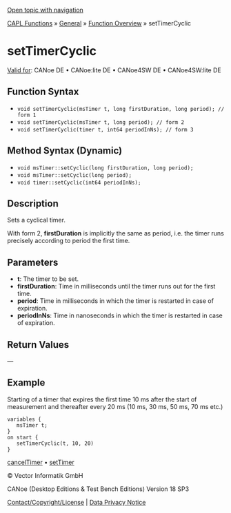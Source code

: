 [Open topic with navigation](../../../../../CANoeDEFamily.htm#Topics/CAPLFunctions/Other/Functions/CAPLfunctionSetTimerCyclic.md)

[CAPL Functions](../../CAPLfunctions.md) » [General](../CAPLGeneralStartPage.md) » [Function Overview](../CAPLfunctionsGeneralOverview.md) » setTimerCyclic

# setTimerCyclic

[Valid for](../../../Shared/FeatureAvailability.md): CANoe DE • CANoe:lite DE • CANoe4SW DE • CANoe4SW:lite DE

## Function Syntax

- `void setTimerCyclic(msTimer t, long firstDuration, long period); // form 1`
- `void setTimerCyclic(msTimer t, long period); // form 2`
- `void setTimerCyclic(timer t, int64 periodInNs); // form 3`

## Method Syntax (Dynamic)

- `void msTimer::setCyclic(long firstDuration, long period);`
- `void msTimer::setCyclic(long period);`
- `void timer::setCyclic(int64 periodInNs);`

## Description

Sets a cyclical timer.

With form 2, **firstDuration** is implicitly the same as period, i.e. the timer runs precisely according to period the first time.

## Parameters

- **t**: The timer to be set.
- **firstDuration**: Time in milliseconds until the timer runs out for the first time.
- **period**: Time in milliseconds in which the timer is restarted in case of expiration.
- **periodInNs**: Time in nanoseconds in which the timer is restarted in case of expiration.

## Return Values

—

## Example

Starting of a timer that expires the first time 10 ms after the start of measurement and thereafter every 20 ms (10 ms, 30 ms, 50 ms, 70 ms etc.)

```plaintext
variables {
   msTimer t;
}
on start {
   setTimerCyclic(t, 10, 20)
}
```

[cancelTimer](CAPLfunctionCancelTimer.md) • [setTimer](CAPLfunctionSetTimer.md)

© Vector Informatik GmbH

CANoe (Desktop Editions & Test Bench Editions) Version 18 SP3

[Contact/Copyright/License](../../../Shared/ContactCopyrightLicense.md) | [Data Privacy Notice](https://www.vector.com/int/en/company/get-info/privacy-policy/)